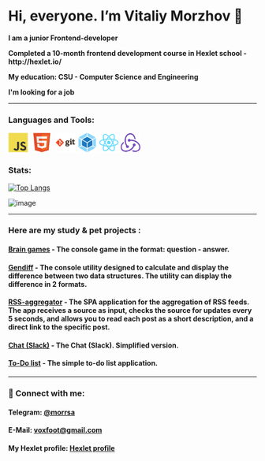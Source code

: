 <h1>Hi, everyone. I’m Vitaliy Morzhov 👋</h1>

<div>
  <p><b>I am a junior Frontend-developer</b></p>
  <p><b>Completed a 10-month frontend development course in Hexlet school - http://hexlet.io/</b></p>
  <p><b>My education: CSU - Computer Science and Engineering</b></p>
  <p><b>I'm looking for a job</b></p>
</div>

___

### Languages and Tools:
<div>
  <img src="https://github.com/devicons/devicon/blob/master/icons/javascript/javascript-original.svg" title="JavaScript" alt="JavaScript" width="40" 
  <img src="https://github.com/devicons/devicon/blob/master/icons/css3/css3-plain-wordmark.svg"  title="CSS3" alt="CSS" width="40" height="40"/>&nbsp;
  <img src="https://github.com/devicons/devicon/blob/master/icons/html5/html5-original.svg" title="HTML5" alt="HTML" width="40" height="40"/>&nbsp;
  <img src="https://github.com/devicons/devicon/blob/master/icons/git/git-original-wordmark.svg" title="Git" **alt="Git" width="40" height="40"/>
  <img src="https://github.com/devicons/devicon/blob/master/icons/webpack/webpack-original.svg" title="Webpack width="40" height="40"/>
  <img src="https://github.com/devicons/devicon/blob/master/icons/react/react-original.svg" title="React width="40" height="40"/>
  <img src="https://github.com/devicons/devicon/blob/master/icons/redux/redux-original.svg" title="Reduxt width="40" height="40"/>
</div>

### Stats:
[![Top Langs](https://github-readme-stats.vercel.app/api/top-langs/?username=Vox1oot&layout=compact&theme=vision-friendly-dark)](https://github.com/anuraghazra/github-readme-stats)

![image](https://www.codewars.com/users/morrsa/badges/small)

____

### Here are my study & pet projects :
<div>
  <h4><a href=https://github.com/Vox1oot/frontend-project-lvl1>Brain games</a>
  - The console game in the format: question - answer.
  </h4>
  <h4>
  <a href=https://github.com/Vox1oot/frontend-project-lvl2>Gendiff</a>
  - The console utility designed to calculate and display the difference between two data structures. The utility can display the difference in 2 formats.
  </h4>
  <h4>
  <a href=https://github.com/Vox1oot/frontend-project-lvl3>RSS-aggregator</a>
  - The SPA application for the aggregation of RSS feeds. The app receives a source as input, checks the source for updates every 5 seconds, and allows you to read each post as a short description, and a direct link to the specific post.
  </h4>
  <h4>
    <a href=https://github.com/Vox1oot/frontend-project-12>Chat (Slack)</a>
    - The Chat (Slack). Simplified version.
  </h4>
  <h4>
   <a href=https://github.com/Vox1oot/todo>To-Do list</a>
  - The simple to-do list application.
  </h4>
</div>

____
<div>
  <h3>🤝 Connect with me:</h3>
  <h4>Telegram: <a href=https://t.me/morrsa>@morrsa</a></h4>                                                                                                           
  <h4>E-Mail: <a href="mailto:voxfoot@gmail.com">voxfoot@gmail.com</a></h4>                                                                                                       
  <h4>My Hexlet profile: <a href=https://ru.hexlet.io/u/morsa>Hexlet profile</a></h4>
</div>
<!---
Vox1oot/Vox1oot is a ✨ special ✨ repository because its `README.md` (this file) appears on your GitHub profile.
You can click the Preview link to take a look at your changes.
--->
